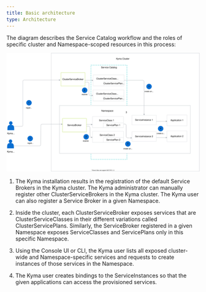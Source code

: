 ```yaml
---
title: Basic architecture
type: Architecture
---
```


The diagram describes the Service Catalog workflow and the roles of specific cluster and Namespace-scoped resources in this process:

![Service Catalog flow](./assets/service-catalog-flow.svg)

1. The Kyma installation results in the registration of the default Service Brokers in the Kyma cluster. The Kyma administrator can manually register other ClusterServiceBrokers in the Kyma cluster. The Kyma user can also register a Service Broker in a given Namespace.

2. Inside the cluster, each ClusterServiceBroker exposes services that are ClusterServiceClasses in their different variations called ClusterServicePlans. Similarly, the ServiceBroker registered in a given Namespace exposes ServiceClasses and ServicePlans only in this specific Namespace.

3. Using the Console UI or CLI, the Kyma user lists all exposed cluster-wide and Namespace-specific services and requests to create instances of those services in the Namespace.

4. The Kyma user creates bindings to the ServiceInstances so that the given applications can access the provisioned services.
